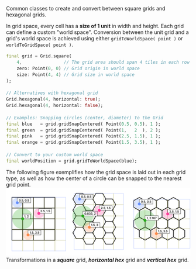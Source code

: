 Common classes to create and convert between square grids and hexagonal grids.

In grid space, every cell has a **size of 1 unit** in width and height. Each grid can define a custom "world space". Conversion between the unit grid and a grid's world space is achieved using either `gridToWorldSpace( point )` or `worldToGridSpace( point )`.

```dart
final grid = Grid.square(
    4,                // The grid area should span 4 tiles in each row
    zero: Point(0, 0) // Grid origin in world space
    size: Point(4, 4) // Grid size in world space
);

// Alternatives with hexagonal grid
Grid.hexagonal(4, horizontal: true);
Grid.hexagonal(4, horizontal: false);

// Examples: Snapping circles (center, diameter) to the Grid
final blue   = grid.gridSnapCentered( Point(0.5, 0.5), 1 );
final green  = grid.gridSnapCentered( Point(1,   2  ), 2 );
final pink   = grid.gridSnapCentered( Point(2.5, 1.5), 1 );
final orange = grid.gridSnapCentered( Point(1.5, 3.5), 1 );

// Convert to your custom world space
final worldPosition = grid.gridToWorldSpace(blue);
```

The following figure exemplifies how the grid space is laid out in each grid type, as well as how the center of a circle can be snapped to the nearest grid point.
![Figure showing how grid space and world space correlate in square grids and horizontal or vertical hex grids](media/gridspace_worldspace.svg)
Transformations in a **_square_** grid, **_horizontal hex_** grid and **_vertical hex_** grid.
